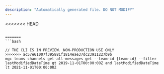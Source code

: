```yaml
---
description: "Automatically generated file. DO NOT MODIFY"
---
```


<<<<<<< HEAD
```cli

=======
```bash

// THE CLI IS IN PREVIEW. NON-PRODUCTION USE ONLY
>>>>>>> ac57e61007f395881f1814eae37dc23911227b9b
mgc teams channels get-all-messages get --team-id {team-id} --filter lastModifiedDateTime gt 2019-11-01T00:00:00Z and lastModifiedDateTime lt 2021-11-01T00:00:00Z

```